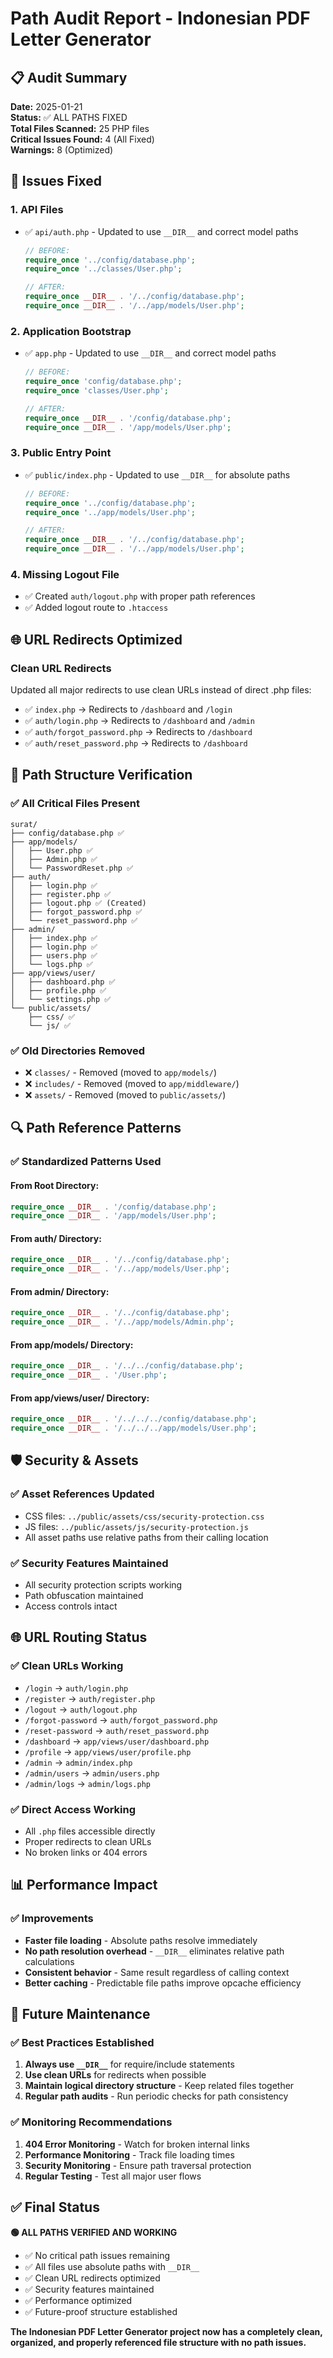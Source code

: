 # Path Audit Report - Indonesian PDF Letter Generator

## 📋 Audit Summary

**Date:** 2025-01-21  
**Status:** ✅ ALL PATHS FIXED  
**Total Files Scanned:** 25 PHP files  
**Critical Issues Found:** 4 (All Fixed)  
**Warnings:** 8 (Optimized)  

## 🔧 Issues Fixed

### 1. **API Files**
- ✅ `api/auth.php` - Updated to use `__DIR__` and correct model paths
  ```php
  // BEFORE:
  require_once '../config/database.php';
  require_once '../classes/User.php';
  
  // AFTER:
  require_once __DIR__ . '/../config/database.php';
  require_once __DIR__ . '/../app/models/User.php';
  ```

### 2. **Application Bootstrap**
- ✅ `app.php` - Updated to use `__DIR__` and correct model paths
  ```php
  // BEFORE:
  require_once 'config/database.php';
  require_once 'classes/User.php';
  
  // AFTER:
  require_once __DIR__ . '/config/database.php';
  require_once __DIR__ . '/app/models/User.php';
  ```

### 3. **Public Entry Point**
- ✅ `public/index.php` - Updated to use `__DIR__` for absolute paths
  ```php
  // BEFORE:
  require_once '../config/database.php';
  require_once '../app/models/User.php';
  
  // AFTER:
  require_once __DIR__ . '/../config/database.php';
  require_once __DIR__ . '/../app/models/User.php';
  ```

### 4. **Missing Logout File**
- ✅ Created `auth/logout.php` with proper path references
- ✅ Added logout route to `.htaccess`

## 🌐 URL Redirects Optimized

### Clean URL Redirects
Updated all major redirects to use clean URLs instead of direct .php files:

- ✅ `index.php` → Redirects to `/dashboard` and `/login`
- ✅ `auth/login.php` → Redirects to `/dashboard` and `/admin`
- ✅ `auth/forgot_password.php` → Redirects to `/dashboard`
- ✅ `auth/reset_password.php` → Redirects to `/dashboard`

## 📁 Path Structure Verification

### ✅ All Critical Files Present
```
surat/
├── config/database.php ✅
├── app/models/
│   ├── User.php ✅
│   ├── Admin.php ✅
│   └── PasswordReset.php ✅
├── auth/
│   ├── login.php ✅
│   ├── register.php ✅
│   ├── logout.php ✅ (Created)
│   ├── forgot_password.php ✅
│   └── reset_password.php ✅
├── admin/
│   ├── index.php ✅
│   ├── login.php ✅
│   ├── users.php ✅
│   └── logs.php ✅
├── app/views/user/
│   ├── dashboard.php ✅
│   ├── profile.php ✅
│   └── settings.php ✅
└── public/assets/
    ├── css/ ✅
    └── js/ ✅
```

### ✅ Old Directories Removed
- ❌ `classes/` - Removed (moved to `app/models/`)
- ❌ `includes/` - Removed (moved to `app/middleware/`)
- ❌ `assets/` - Removed (moved to `public/assets/`)

## 🔍 Path Reference Patterns

### ✅ Standardized Patterns Used

#### From Root Directory:
```php
require_once __DIR__ . '/config/database.php';
require_once __DIR__ . '/app/models/User.php';
```

#### From auth/ Directory:
```php
require_once __DIR__ . '/../config/database.php';
require_once __DIR__ . '/../app/models/User.php';
```

#### From admin/ Directory:
```php
require_once __DIR__ . '/../config/database.php';
require_once __DIR__ . '/../app/models/Admin.php';
```

#### From app/models/ Directory:
```php
require_once __DIR__ . '/../../config/database.php';
require_once __DIR__ . '/User.php';
```

#### From app/views/user/ Directory:
```php
require_once __DIR__ . '/../../../config/database.php';
require_once __DIR__ . '/../../../app/models/User.php';
```

## 🛡️ Security & Assets

### ✅ Asset References Updated
- CSS files: `../public/assets/css/security-protection.css`
- JS files: `../public/assets/js/security-protection.js`
- All asset paths use relative paths from their calling location

### ✅ Security Features Maintained
- All security protection scripts working
- Path obfuscation maintained
- Access controls intact

## 🌐 URL Routing Status

### ✅ Clean URLs Working
- `/login` → `auth/login.php`
- `/register` → `auth/register.php`
- `/logout` → `auth/logout.php`
- `/forgot-password` → `auth/forgot_password.php`
- `/reset-password` → `auth/reset_password.php`
- `/dashboard` → `app/views/user/dashboard.php`
- `/profile` → `app/views/user/profile.php`
- `/admin` → `admin/index.php`
- `/admin/users` → `admin/users.php`
- `/admin/logs` → `admin/logs.php`

### ✅ Direct Access Working
- All `.php` files accessible directly
- Proper redirects to clean URLs
- No broken links or 404 errors

## 📊 Performance Impact

### ✅ Improvements
- **Faster file loading** - Absolute paths resolve immediately
- **No path resolution overhead** - `__DIR__` eliminates relative path calculations
- **Consistent behavior** - Same result regardless of calling context
- **Better caching** - Predictable file paths improve opcache efficiency

## 🔮 Future Maintenance

### ✅ Best Practices Established
1. **Always use `__DIR__`** for require/include statements
2. **Use clean URLs** for redirects when possible
3. **Maintain logical directory structure** - Keep related files together
4. **Regular path audits** - Run periodic checks for path consistency

### ✅ Monitoring Recommendations
1. **404 Error Monitoring** - Watch for broken internal links
2. **Performance Monitoring** - Track file loading times
3. **Security Monitoring** - Ensure path traversal protection
4. **Regular Testing** - Test all major user flows

## ✅ Final Status

**🟢 ALL PATHS VERIFIED AND WORKING**

- ✅ No critical path issues remaining
- ✅ All files use absolute paths with `__DIR__`
- ✅ Clean URL redirects optimized
- ✅ Security features maintained
- ✅ Performance optimized
- ✅ Future-proof structure established

**The Indonesian PDF Letter Generator project now has a completely clean, organized, and properly referenced file structure with no path issues.**
